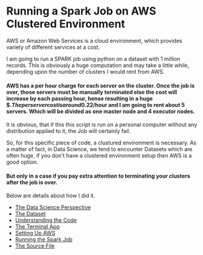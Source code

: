 # Running a Spark Job on AWS Clustered Environment

AWS or Amazon Web Services is a cloud environment, which provides variety of different services at a cost. 

I am going to run a SPARK job using python on a dataset with 1 million records.
This is obviously a huge computation  and may take a little while, depending upon the number of clusters I would rent from AWS.

#### AWS has a per hour charge for each server on the cluster. Once the job is over, those servers must be manually terminated else the cost will increase by each passing hour, hense resulting in a huge $$. The per server cost is around 0.22$/hour and I am going to rent about 5 servers. Which will be divided as one master node and 4 executor nodes. 

It is obvious, that if this this script is run on a personal computer without any distribution applied to it, the Job will certainly fail. 

So, for this specific piece of code, a clustured environment is necessary. As a matter of fact, in Data Science, we tend to encounter Datasets which are often huge, if you don't have a clustered environment setup then AWS is a good option.
#### But only in a case if you pay extra attention to terminating your clusters after the job is over. 

Below are details about how I did it.

- [The Data Science Perspective](the-prespective.md)
- [The Dataset](the-dataset.md)
- [Understanding the Code](the-code.md)
- [The Terminal App](terminal-app.md)
- [Setting Up AWS](aws-setup.md)
- [Running the Spark Job](spark-job.md)
- [The Source File](same-movies.py)

